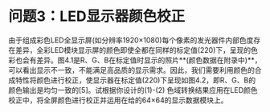 # 问题3：LED显示器颜色校正
由于组成彩色LED全显示屏(如分辨率1920×1080)每个像素的发光器件内部色度存在差异，全彩LED模块显示屏的颜色即使全都在同样的标定值(220)下，呈现的色彩也会有差异。图4.1是R、G、B在标定值时显示的照片**(颜色数据在附录中)**，可以看出显示不一致，不能满足高品质的显示需求。因此，我们需要利用颜色的合成特性将颜色进行校正，使显示器在标定值(220)下呈现如图4.2，即R、G、B的颜色输出是均匀一致的[5]。试根据你设计的(1)-(2) 色域转换结果应用在LED颜色校正中，将全屏颜色进行校正并运用在给的64×64的显示数据模块上。